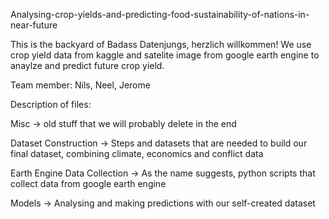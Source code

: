 Analysing-crop-yields-and-predicting-food-sustainability-of-nations-in-near-future

This is the backyard of Badass Datenjungs, herzlich willkommen! 
We use crop yield data from kaggle and satelite image from google earth engine to anaylze and predict future crop yield.

Team member:
Nils, Neel, Jerome

Description of files:

Misc -> old stuff that we will probably delete in the end

Dataset Construction -> Steps and datasets that are needed to build our final dataset, combining climate, economics and conflict data

Earth Engine Data Collection -> As the name suggests, python scripts that collect data from google earth engine

Models -> Analysing and making predictions with our self-created dataset
